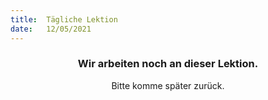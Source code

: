 ```yaml
---
title:  Tägliche Lektion
date:   12/05/2021
---
```


### <center>Wir arbeiten noch an dieser Lektion.</center>
<center>Bitte komme später zurück.</center>